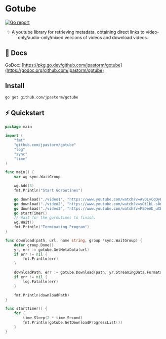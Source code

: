 # Gotube

[![Go report](https://goreportcard.com/badge/github.com/jpastorm/gotube)](https://goreportcard.com/report/github.com/jpastorm/gotube)

<p align="center">
✨ A youtube library for retrieving metadata, obtaining direct links to video-only/audio-only/mixed versions of videos and download videos.
</p>

## 🤠 Docs

GoDoc: [https://pkg.go.dev/github.com/jpastorm/gotube](https://godoc.org/github.com/jpastorm/gotube)

## Install
```
go get github.com/jpastorm/gotube
```
## ⚡️ Quickstart

```go
package main

import (
	"fmt"
	"github.com/jpastorm/gotube"
	"log"
	"sync"
	"time"
)

func main() {
	var wg sync.WaitGroup

	wg.Add(3)
	fmt.Println("Start Goroutines")

	go download("./video1", "https://www.youtube.com/watch?v=AvQLyCqOyFs", "video1", &wg)
	go download("./video2", "https://www.youtube.com/watch?v=yOt1bL-s0n8", "video2", &wg)
	go download("./video3", "https://www.youtube.com/watch?v=P5DeAD_uXE0", "video3", &wg)
	go startTimer()
	// Wait for the goroutines to finish.
	wg.Wait()
	fmt.Println("Terminating Program")
}

func download(path, url, name string, group *sync.WaitGroup) {
	defer group.Done()
	yr, err := gotube.GetMetaData(url)
	if err != nil {
		fmt.Println(err)
	}

	downloadPath, err := gotube.Download(path, yr.StreamingData.Formats[0].URL, name)
	if err != nil {
		log.Fatalln(err)
	}

	fmt.Println(downloadPath)
}

func startTimer() {
	for {
		time.Sleep(2 * time.Second)
		fmt.Println(gotube.GetDownloadProgressList())
	}
}
```